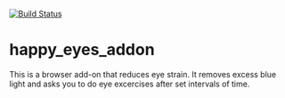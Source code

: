 [![Build Status](https://travis-ci.org/nifey/happy_eyes_addon.svg?branch=master)](https://travis-ci.org/nifey/happy_eyes_addon)

# happy_eyes_addon

This is a browser add-on that reduces eye strain. It removes excess blue light and asks you to do eye excercises after set intervals of time.
